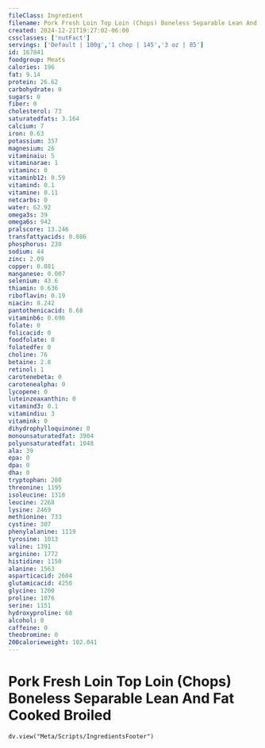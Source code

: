 ```yaml
---
fileClass: Ingredient
filename: Pork Fresh Loin Top Loin (Chops) Boneless Separable Lean And Fat Cooked Broiled
created: 2024-12-21T19:27:02-06:00
cssclasses: ['nutFact']
servings: ['Default | 100g','1 chop | 145','3 oz | 85']
id: 167841
foodgroup: Meats
calories: 196
fat: 9.14
protein: 26.62
carbohydrate: 0
sugars: 0
fiber: 0
cholesterol: 73
saturatedfats: 3.164
calcium: 7
iron: 0.63
potassium: 357
magnesium: 26
vitaminaiu: 5
vitaminarae: 1
vitaminc: 0
vitaminb12: 0.59
vitamind: 0.1
vitamine: 0.11
netcarbs: 0
water: 62.92
omega3s: 39
omega6s: 942
pralscore: 13.246
transfattyacids: 0.086
phosphorus: 230
sodium: 44
zinc: 2.09
copper: 0.081
manganese: 0.007
selenium: 43.6
thiamin: 0.636
riboflavin: 0.19
niacin: 8.242
pantothenicacid: 0.68
vitaminb6: 0.696
folate: 0
folicacid: 0
foodfolate: 0
folatedfe: 0
choline: 76
betaine: 2.8
retinol: 1
carotenebeta: 0
carotenealpha: 0
lycopene: 0
luteinzeaxanthin: 0
vitamind3: 0.1
vitamindiu: 3
vitamink: 0
dihydrophylloquinone: 0
monounsaturatedfat: 3904
polyunsaturatedfat: 1048
ala: 39
epa: 0
dpa: 0
dha: 0
tryptophan: 280
threonine: 1195
isoleucine: 1310
leucine: 2268
lysine: 2469
methionine: 733
cystine: 307
phenylalanine: 1119
tyrosine: 1013
valine: 1391
arginine: 1772
histidine: 1150
alanine: 1563
asparticacid: 2604
glutamicacid: 4250
glycine: 1200
proline: 1076
serine: 1151
hydroxyproline: 68
alcohol: 0
caffeine: 0
theobromine: 0
200calorieweight: 102.041
---
```


# Pork Fresh Loin Top Loin (Chops) Boneless Separable Lean And Fat Cooked Broiled

```dataviewjs
dv.view("Meta/Scripts/IngredientsFooter")
```
